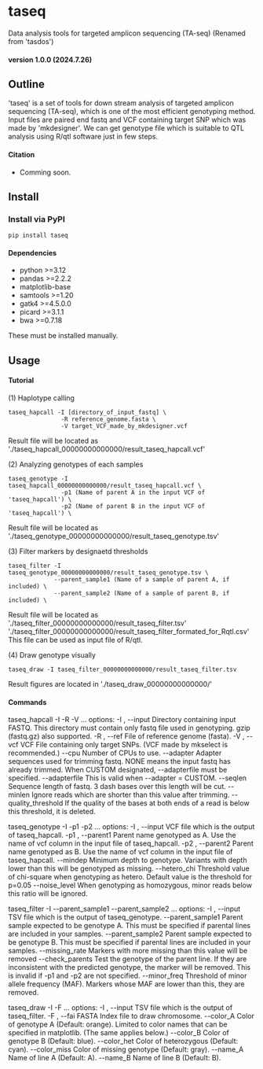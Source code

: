 # taseq
Data analysis tools for targeted amplicon sequencing (TA-seq) 
(Renamed from 'tasdos')
#### version 1.0.0 (2024.7.26)

## Outline

'taseq' is a set of tools for down stream analysis of targeted amplicon sequencing (TA-seq), 
which is one of the most efficient genotyping method.
Input files are paired end fastq and VCF containing target SNP which was made by 'mkdesigner'.
We can get genotype file which is suitable to QTL analysis using R/qtl software just in few steps.

#### Citation
- Comming soon.

## Install

### Install via PyPI
```
pip install taseq
```

#### Dependencies
 - python >=3.12
 - pandas >=2.2.2
 - matplotlib-base
 - samtools >=1.20
 - gatk4 >=4.5.0.0
 - picard >=3.1.1
 - bwa >=0.7.18

These must be installed manually.

## Usage
#### Tutorial
(1) Haplotype calling   
```
taseq_hapcall -I [directory_of_input_fastq] \
               -R reference_genome.fasta \
               -V target_VCF_made_by_mkdesigner.vcf
```
Result file will be located as   
'./taseq_hapcall_00000000000000/result_taseq_hapcall.vcf'    

(2) Analyzing genotypes of each samples    
```
taseq_genotype -I taseq_hapcall_00000000000000/result_taseq_hapcall.vcf \
               -p1 (Name of parent A in the input VCF of 'taseq_hapcall') \
               -p2 (Name of parent B in the input VCF of 'taseq_hapcall') \
```
Result file will be located as    
'./taseq_genotype_00000000000000/result_taseq_genotype.tsv'    

(3) Filter markers by designaetd thresholds    
```
taseq_filter -I taseq_genotype_00000000000000/result_taseq_genotype.tsv \
             --parent_sample1 (Name of a sample of parent A, if included) \
             --parent_sample2 (Name of a sample of parent B, if included) \
```
Result file will be located as
'./taseq_filter_00000000000000/result_taseq_filter.tsv'     
'./taseq_filter_00000000000000/result_taseq_filter_formated_for_Rqtl.csv'    
This file can be used as input file of R/qtl.    

(4) Draw genotype visually    
```
taseq_draw -I taseq_filter_00000000000000/result_taseq_filter.tsv
```
Result figures are located in
'./taseq_draw_00000000000000/'    

#### Commands
taseq_hapcall -I <Directory containing input FASTQ>
              -R <File of reference FASTA>
              -V <File of target VCF>
              ... 
options:
  -I , --input          Directory containing input FASTQ.
                        This directory must contain only fastq file used in genotyping.
                        gzip (fastq.gz) also supported.
  -R , --ref            File of reference genome (fasta).
  -V , --vcf            VCF File containing only target SNPs.
                        (VCF made by mkselect is recommended.)
  --cpu                 Number of CPUs to use.
  --adapter             Adapter sequences used for trimming fastq.
                        NONE means the input fastq has already trimmed.
                        When CUSTOM designated, --adapterfile must be specified.
  --adapterfile         This is valid when --adapter = CUSTOM.
  --seqlen              Sequence length of fastq.
                        3 dash bases over this length will be cut.
  --minlen              Ignore reads which are shorter than this value after trimming.
  --quality_threshold   If the quality of the bases at both ends of a read
                        is below this threshold, it is deleted.


taseq_genotype -I <VCF file which is the output of taseq_hapcall>
               -p1 <Parent name genotyped as A>
               -p2 <Parent name genotyped as B>
               ... 
options:
  -I , --input      VCF file which is the output of taseq_hapcall.
  -p1 , --parent1   Parent name genotyped as A.
                    Use the name of vcf column in the input file of taseq_hapcall.
  -p2 , --parent2   Parent name genotyped as B.
                    Use the name of vcf column in the input file of taseq_hapcall.
  --mindep          Minimum depth to genotype.
                    Variants with depth lower than this
                    will be genotyped as missing.
  --hetero_chi      Threshold value of chi-square when genotyping as hetero.
                    Default value is the threshold for p=0.05
  --noise_level     When genotyping as homozygous, minor reads below this ratio will be ignored.


taseq_filter -I <TSV file which is the output of taseq_genotype>
             --parent_sample1 <Parent sample expected to be A>
             --parent_sample2 <Parent sample expected to be B>
             ... 
options:
  -I , --input       TSV file which is the output of taseq_genotype.
  --parent_sample1   Parent sample expected to be genotype A.
                     This must be specified if parental lines are included in your samples.
  --parent_sample2   Parent sample expected to be genotype B.
                     This must be specified if parental lines are included in your samples.
  --missing_rate     Markers with more missing than this
                     value will be removed
  --check_parents    Test the genotype of the parent line.
                     If they are inconsistent with the predicted genotype, the marker will be removed.
                     This is invalid if -p1 and -p2 are not specified.
  --minor_freq       Threshold of minor allele frequency (MAF).
                     Markers whose MAF are lower than this,
                     they are removed.


taseq_draw -I <TSV file which is the output of taseq_filter>
           -F <FASTA Index file to draw chromosome>
           ... 
options:
  -I , --input   TSV file which is the output of taseq_filter.
  -F , --fai     FASTA Index file to draw chromosome.
  --color_A      Color of genotype A (Default: orange).
                 Limited to color names that can be specified in matplotlib.
                 (The same applies below.)
  --color_B      Color of genotype B (Default: blue).
  --color_het    Color of heterozygous (Default: cyan).
  --color_miss   Color of missing genotype (Default: gray).
  --name_A       Name of line A (Default: A).
  --name_B       Name of line B (Default: B).
